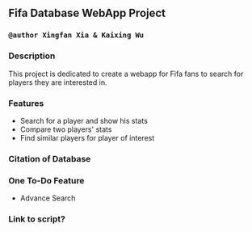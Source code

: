 ## Fifa Database WebApp Project

### `@author Xingfan Xia & Kaixing Wu`

### Description

This project is dedicated to create a webapp for Fifa fans to search for players they are interested in.

### Features

- Search for a player and show his stats
- Compare two players' stats
- Find similar players for player of interest

### Citation of Database

### One To-Do Feature

- Advance Search

### Link to script?

